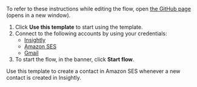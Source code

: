 To refer to these instructions while editing the flow, open [the GitHub page](https://github.com/ot4i/app-connect-templates/tree/main/resources/markdown/Create%20a%20contact%20in%20Amazon%20SES%20whenever%20a%20new%20contact%20is%20created%20in%20Insightly_instructions.md) (opens in a new window).

1. Click **Use this template** to start using the template.
2. Connect to the following accounts by using your credentials:
   - [Insightly](https://ibm.biz/acinsightly)
   - [Amazon SES](https://ibm.biz/acamazonses)
   - [Gmail](https://ibm.biz/acgmail)
3. To start the flow, in the banner, click **Start flow**.
  
Use this template to create a contact in Amazon SES whenever a new contact is created in Insightly. 
